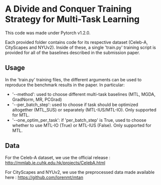 # A Divide and Conquer Training Strategy for Multi-Task Learning
This code was made under Pytorch v1.2.0.

Each provided folder contains code for its respective dataset (Celeb-A, CityScapes and NYUv2). Inside of these, a single 'train.py' training script is provided for all of the baselines described in the submission paper.

## Usage
In the 'train.py' training files, the different arguments can be used to reproduce the benchmark results in the paper. In particular:
* '--method': used to choose different multi-task baselines (MTL, MGDA, GradNorm, MR, PCGrad)
* '--per_batch_step': used to choose if task should be optimized altogether (MTL_SUS) or separately (MTL-IUS/MTL-IO). Only supported for MTL.
* '--one_optim_per_task': if 'per_batch_step' is True, used to choose whether to use MTL-IO (True) or MTL-IUS (False). Only supported for MTL.

## Data
For the Celeb-A dataset, we use the official release : http://mmlab.ie.cuhk.edu.hk/projects/CelebA.html

For CityScapes and NYUv2, we use the preprocessed data made available here : https://github.com/lorenmt/mtan

